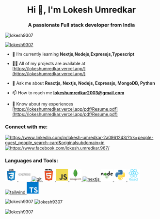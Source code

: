 <h1 align="center">Hi 👋, I'm Lokesh Umredkar</h1>
<h3 align="center">A passionate Full stack developer from India</h3>

<p align="left"> <img src="https://komarev.com/ghpvc/?username=lokesh9307&label=Profile%20views&color=0e75b6&style=flat" alt="lokesh9307" /> </p>

<p align="left"> <a href="https://github.com/ryo-ma/github-profile-trophy"><img src="https://github-profile-trophy.vercel.app/?username=lokesh9307" alt="lokesh9307" /></a> </p>

- 🌱 I’m currently learning **Nextjs,Nodejs,Expressjs,Typescript**

- 👨‍💻 All of my projects are available at [https://lokeshumredkar.vercel.app/](https://lokeshumredkar.vercel.app/)

- 💬 Ask me about **Reactjs, Nextjs, Nodejs, Expressjs, MongoDB, Python**

- 📫 How to reach me **lokeshumredkar2003@gmail.com**

- 📄 Know about my experiences [https://lokeshumredkar.vercel.app/pdf/Resume.pdf](https://lokeshumredkar.vercel.app/pdf/Resume.pdf)

<h3 align="left">Connect with me:</h3>
<p align="left">
<a href="https://linkedin.com/in/https://www.linkedin.com/in/lokesh-umredkar-2a0961243/?trk=people-guest_people_search-card&originalsubdomain=in" target="blank"><img align="center" src="https://raw.githubusercontent.com/rahuldkjain/github-profile-readme-generator/master/src/images/icons/Social/linked-in-alt.svg" alt="https://www.linkedin.com/in/lokesh-umredkar-2a0961243/?trk=people-guest_people_search-card&originalsubdomain=in" height="30" width="40" /></a>
<a href="https://fb.com/https://www.facebook.com/lokesh.umredkar.967/" target="blank"><img align="center" src="https://raw.githubusercontent.com/rahuldkjain/github-profile-readme-generator/master/src/images/icons/Social/facebook.svg" alt="https://www.facebook.com/lokesh.umredkar.967/" height="30" width="40" /></a>
</p>

<h3 align="left">Languages and Tools:</h3>
<p align="left"> <a href="https://www.w3schools.com/css/" target="_blank" rel="noreferrer"> <img src="https://raw.githubusercontent.com/devicons/devicon/master/icons/css3/css3-original-wordmark.svg" alt="css3" width="40" height="40"/> </a> <a href="https://expressjs.com" target="_blank" rel="noreferrer"> <img src="https://raw.githubusercontent.com/devicons/devicon/master/icons/express/express-original-wordmark.svg" alt="express" width="40" height="40"/> </a> <a href="https://git-scm.com/" target="_blank" rel="noreferrer"> <img src="https://www.vectorlogo.zone/logos/git-scm/git-scm-icon.svg" alt="git" width="40" height="40"/> </a> <a href="https://www.w3.org/html/" target="_blank" rel="noreferrer"> <img src="https://raw.githubusercontent.com/devicons/devicon/master/icons/html5/html5-original-wordmark.svg" alt="html5" width="40" height="40"/> </a> <a href="https://developer.mozilla.org/en-US/docs/Web/JavaScript" target="_blank" rel="noreferrer"> <img src="https://raw.githubusercontent.com/devicons/devicon/master/icons/javascript/javascript-original.svg" alt="javascript" width="40" height="40"/> </a> <a href="https://www.mongodb.com/" target="_blank" rel="noreferrer"> <img src="https://raw.githubusercontent.com/devicons/devicon/master/icons/mongodb/mongodb-original-wordmark.svg" alt="mongodb" width="40" height="40"/> </a> <a href="https://nextjs.org/" target="_blank" rel="noreferrer"> <img src="https://cdn.worldvectorlogo.com/logos/nextjs-2.svg" alt="nextjs" width="40" height="40"/> </a> <a href="https://nodejs.org" target="_blank" rel="noreferrer"> <img src="https://raw.githubusercontent.com/devicons/devicon/master/icons/nodejs/nodejs-original-wordmark.svg" alt="nodejs" width="40" height="40"/> </a> <a href="https://www.python.org" target="_blank" rel="noreferrer"> <img src="https://raw.githubusercontent.com/devicons/devicon/master/icons/python/python-original.svg" alt="python" width="40" height="40"/> </a> <a href="https://reactjs.org/" target="_blank" rel="noreferrer"> <img src="https://raw.githubusercontent.com/devicons/devicon/master/icons/react/react-original-wordmark.svg" alt="react" width="40" height="40"/> </a> <a href="https://tailwindcss.com/" target="_blank" rel="noreferrer"> <img src="https://www.vectorlogo.zone/logos/tailwindcss/tailwindcss-icon.svg" alt="tailwind" width="40" height="40"/> </a> <a href="https://www.typescriptlang.org/" target="_blank" rel="noreferrer"> <img src="https://raw.githubusercontent.com/devicons/devicon/master/icons/typescript/typescript-original.svg" alt="typescript" width="40" height="40"/> </a> </p>

<p><img align="left" src="https://github-readme-stats.vercel.app/api/top-langs?username=lokesh9307&show_icons=true&locale=en&layout=compact" alt="lokesh9307" /></p>

<p>&nbsp;<img align="center" src="https://github-readme-stats.vercel.app/api?username=lokesh9307&show_icons=true&locale=en" alt="lokesh9307" /></p>

<p><img align="center" src="https://github-readme-streak-stats.herokuapp.com/?user=lokesh9307&" alt="lokesh9307" /></p>

